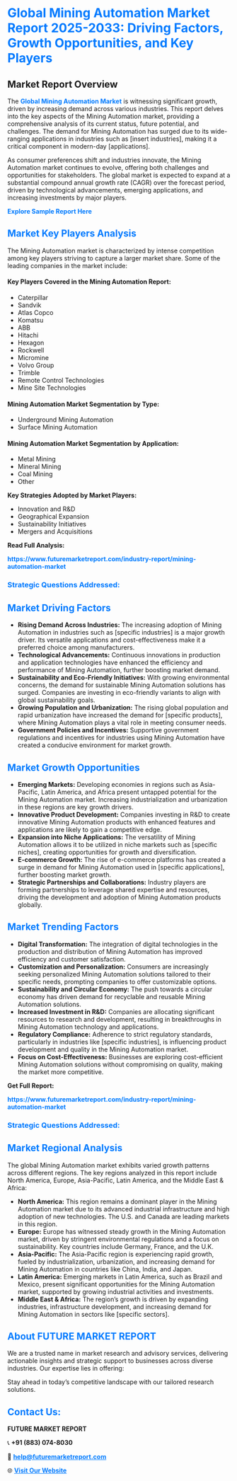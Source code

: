 <h1 style="color: #007BFF;">Global Mining Automation Market Report 2025-2033: Driving Factors, Growth Opportunities, and Key Players</h1>

<section id="overview">
<h2>Market Report Overview</h2>
<p>The <a href="https://www.futuremarketreport.com/industry-report/mining-automation-market" style="color: #007BFF; text-decoration: none;"><strong>Global Mining Automation Market</strong></a> is witnessing significant growth, driven by increasing demand across various industries. This report delves into the key aspects of the Mining Automation market, providing a comprehensive analysis of its current status, future potential, and challenges. The demand for Mining Automation has surged due to its wide-ranging applications in industries such as [insert industries], making it a critical component in modern-day [applications].</p>
<p>As consumer preferences shift and industries innovate, the Mining Automation market continues to evolve, offering both challenges and opportunities for stakeholders. The global market is expected to expand at a substantial compound annual growth rate (CAGR) over the forecast period, driven by technological advancements, emerging applications, and increasing investments by major players.</p>
</section>

<section id="overview">
<p><a href="https://www.futuremarketreport.com/request-sample/reportId=56983" style="color: #007BFF; text-decoration: none;"><strong>Explore Sample Report Here</strong></a></p>
</section>

<section id="key-players">
<h2 style="color: #007BFF;">Market Key Players Analysis</h2>
<p>The Mining Automation market is characterized by intense competition among key players striving to capture a larger market share. Some of the leading companies in the market include:</p>
<h4>Key Players Covered in the Mining Automation Report:</h4>
<ul><li>Caterpillar</li><li>Sandvik</li><li>Atlas Copco</li><li>Komatsu</li><li>ABB</li><li>Hitachi</li><li>Hexagon</li><li>Rockwell</li><li>Micromine</li><li>Volvo Group</li><li>Trimble</li><li>Remote Control Technologies</li><li>Mine Site Technologies</li></ul>
<h4>Mining Automation Market Segmentation by Type:</h4>
<ul><li>Underground Mining Automation</li><li>Surface Mining Automation</li></ul>

<h4>Mining Automation Market Segmentation by Application:</h4>
<ul><li>Metal Mining</li><li>Mineral Mining</li><li>Coal Mining</li><li>Other</li></ul>
<p><strong>Key Strategies Adopted by Market Players:</strong></p>
<ul>
<li>Innovation and R&D</li>
<li>Geographical Expansion</li>
<li>Sustainability Initiatives</li>
<li>Mergers and Acquisitions</li>
</ul>
</section>

<section>
<p><strong>Read Full Analysis: </strong></p><a href="https://www.futuremarketreport.com/industry-report/mining-automation-market" style="color: #007BFF; text-decoration: none;"><strong>https://www.futuremarketreport.com/industry-report/mining-automation-market</strong></a>
<h3 style="color: #007BFF;">Strategic Questions Addressed:</h3>
</section>

<section id="driving-factors">
<h2 style="color: #007BFF;">Market Driving Factors</h2>
<ul>
<li><strong>Rising Demand Across Industries:</strong> The increasing adoption of Mining Automation in industries such as [specific industries] is a major growth driver. Its versatile applications and cost-effectiveness make it a preferred choice among manufacturers.</li>
<li><strong>Technological Advancements:</strong> Continuous innovations in production and application technologies have enhanced the efficiency and performance of Mining Automation, further boosting market demand.</li>
<li><strong>Sustainability and Eco-Friendly Initiatives:</strong> With growing environmental concerns, the demand for sustainable Mining Automation solutions has surged. Companies are investing in eco-friendly variants to align with global sustainability goals.</li>
<li><strong>Growing Population and Urbanization:</strong> The rising global population and rapid urbanization have increased the demand for [specific products], where Mining Automation plays a vital role in meeting consumer needs.</li>
<li><strong>Government Policies and Incentives:</strong> Supportive government regulations and incentives for industries using Mining Automation have created a conducive environment for market growth.</li>
</ul>
</section>

<section id="growth-opportunities">
<h2 style="color: #007BFF;">Market Growth Opportunities</h2>
<ul>
<li><strong>Emerging Markets:</strong> Developing economies in regions such as Asia-Pacific, Latin America, and Africa present untapped potential for the Mining Automation market. Increasing industrialization and urbanization in these regions are key growth drivers.</li>
<li><strong>Innovative Product Development:</strong> Companies investing in R&D to create innovative Mining Automation products with enhanced features and applications are likely to gain a competitive edge.</li>
<li><strong>Expansion into Niche Applications:</strong> The versatility of Mining Automation allows it to be utilized in niche markets such as [specific niches], creating opportunities for growth and diversification.</li>
<li><strong>E-commerce Growth:</strong> The rise of e-commerce platforms has created a surge in demand for Mining Automation used in [specific applications], further boosting market growth.</li>
<li><strong>Strategic Partnerships and Collaborations:</strong> Industry players are forming partnerships to leverage shared expertise and resources, driving the development and adoption of Mining Automation products globally.</li>
</ul>
</section>

<section id="trending-factors">
<h2 style="color: #007BFF;">Market Trending Factors</h2>
<ul>
<li><strong>Digital Transformation:</strong> The integration of digital technologies in the production and distribution of Mining Automation has improved efficiency and customer satisfaction.</li>
<li><strong>Customization and Personalization:</strong> Consumers are increasingly seeking personalized Mining Automation solutions tailored to their specific needs, prompting companies to offer customizable options.</li>
<li><strong>Sustainability and Circular Economy:</strong> The push towards a circular economy has driven demand for recyclable and reusable Mining Automation solutions.</li>
<li><strong>Increased Investment in R&D:</strong> Companies are allocating significant resources to research and development, resulting in breakthroughs in Mining Automation technology and applications.</li>
<li><strong>Regulatory Compliance:</strong> Adherence to strict regulatory standards, particularly in industries like [specific industries], is influencing product development and quality in the Mining Automation market.</li>
<li><strong>Focus on Cost-Effectiveness:</strong> Businesses are exploring cost-efficient Mining Automation solutions without compromising on quality, making the market more competitive.</li>
</ul>
</section>

<section>
<p><strong>Get Full Report: </strong></p><a href="https://www.futuremarketreport.com/industry-report/mining-automation-market" style="color: #007BFF; text-decoration: none;"><strong>https://www.futuremarketreport.com/industry-report/mining-automation-market</strong></a>
<h3 style="color: #007BFF;">Strategic Questions Addressed:</h3>
</section>


<section id="regional-analysis">
<h2 style="color: #007BFF;">Market Regional Analysis</h2>
<p>The global Mining Automation market exhibits varied growth patterns across different regions. The key regions analyzed in this report include North America, Europe, Asia-Pacific, Latin America, and the Middle East & Africa:</p>
<ul>
<li><strong>North America:</strong> This region remains a dominant player in the Mining Automation market due to its advanced industrial infrastructure and high adoption of new technologies. The U.S. and Canada are leading markets in this region.</li>
<li><strong>Europe:</strong> Europe has witnessed steady growth in the Mining Automation market, driven by stringent environmental regulations and a focus on sustainability. Key countries include Germany, France, and the U.K.</li>
<li><strong>Asia-Pacific:</strong> The Asia-Pacific region is experiencing rapid growth, fueled by industrialization, urbanization, and increasing demand for Mining Automation in countries like China, India, and Japan.</li>
<li><strong>Latin America:</strong> Emerging markets in Latin America, such as Brazil and Mexico, present significant opportunities for the Mining Automation market, supported by growing industrial activities and investments.</li>
<li><strong>Middle East & Africa:</strong> The region’s growth is driven by expanding industries, infrastructure development, and increasing demand for Mining Automation in sectors like [specific sectors].</li>
</ul>
</section>

<footer>
<h2 style="color: #007BFF;">About FUTURE MARKET REPORT</h2>
<p>We are a trusted name in market research and advisory services, delivering actionable insights and strategic support to businesses across diverse industries. Our expertise lies in offering:</p>

<p>Stay ahead in today’s competitive landscape with our tailored research solutions.</p>

<h2 style="color: #007BFF;">Contact Us:</h2>
<p><strong>FUTURE MARKET REPORT</strong></p>
<p>📞 <strong>+91 (883) 074-8030</strong></p>
<p>📧 <strong><a href="mailto:help@futuremarketreport.com" style="color: #007BFF;">help@futuremarketreport.com</a></strong></p>
<p>🌐 <strong><a href="https://www.futuremarketreport.com/" style="color: #007BFF;">Visit Our Website</a></strong></p>
</footer>